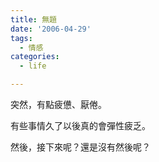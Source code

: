 ```yaml
---
title: 無題
date: '2006-04-29'
tags:
  - 情感
categories:
  - life

---
```

突然，有點疲憊、厭倦。  
  
有些事情久了以後真的會彈性疲乏。  
  
然後，接下來呢？還是沒有然後呢？